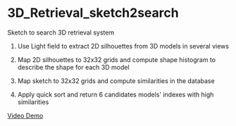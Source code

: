 3D_Retrieval_sketch2search
==========================

Sketch to search 3D retrieval system

1. Use Light field to extract 2D silhouettes from 3D models in several views

2. Map 2D silhouettes to 32x32 grids and compute shape histogram to describe the shape for each 3D model

3. Map sketch to 32x32 grids and compute similarities in the database

4. Apply quick sort and return 6 candidates models' indexes with high similarities

  [Video Demo](https://www.youtube.com/watch?v=pWMIwprKJuw/)
